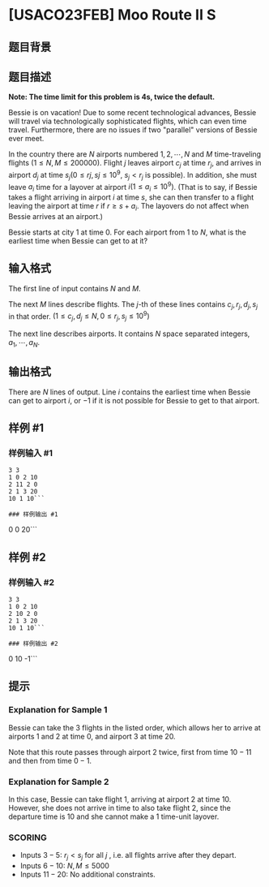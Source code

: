 # [USACO23FEB] Moo Route II S

## 题目背景



## 题目描述

**Note: The time limit for this problem is 4s, twice the default.**

Bessie is on vacation! Due to some recent technological advances, Bessie will travel via technologically sophisticated flights, which can even time travel. Furthermore, there are no issues if two "parallel" versions of Bessie ever meet.

In the country there are $N$ airports numbered $1,2,\cdots ,N$ and $M$ time-traveling flights $(1 \le N,M \le 200000)$. Flight $j$ leaves airport $c_j$ at time $r_j$, and arrives in airport $d_j$ at time $s_j (0 \le rj,sj \le 10^9$, $s_j<r_j$ is possible$)$. In addition, she must leave $a_i$ time for a layover at airport $i (1 \le a_i \le 10^9)$. (That is to say, if Bessie takes a flight arriving in airport $i$ at time $s$, she can then transfer to a flight leaving the airport at time $r$ if $r \ge s+a_i$. The layovers do not affect when Bessie arrives at an airport.)

Bessie starts at city $1$ at time $0$. For each airport from $1$ to $N$, what is the earliest time when Bessie can get to at it? 

## 输入格式

The first line of input contains $N$ and $M$.

The next $M$ lines describe flights. The $j$-th of these lines contains $c_j, r_j, d_j, s_j$ in that order. $(1 \le c_j,d_j \le N, 0 \le r_j,s_j \le 10^9)$

The next line describes airports. It contains $N$
space separated integers, $a_1, \cdots ,a_N$. 

## 输出格式

There are $N$ lines of output. Line $i$ contains the earliest time when Bessie can get to airport $i$, or $-1$ if it is not possible for Bessie to get to that airport. 

## 样例 #1

### 样例输入 #1
```
3 3
1 0 2 10
2 11 2 0
2 1 3 20
10 1 10```

### 样例输出 #1

```
0
0
20```

## 样例 #2

### 样例输入 #2
```
3 3
1 0 2 10
2 10 2 0
2 1 3 20
10 1 10```

### 样例输出 #2

```
0
10
-1```

## 提示

### Explanation for Sample 1

Bessie can take the $3$ flights in the listed order, which allows her to arrive at airports $1$ and $2$ at time $0$, and airport $3$ at time $20$.

Note that this route passes through airport $2$ twice, first from time $10-11$ and then from time $0-1$.

### Explanation for Sample 2

In this case, Bessie can take flight $1$, arriving at airport $2$ at time $10$. However, she does not arrive in time to also take flight $2$, since the departure time is $10$ and she cannot make a $1$ time-unit layover. 

### SCORING

 - Inputs $3-5$: $r_j<s_j$ for all $j$
, i.e. all flights arrive after they depart.
 - Inputs $6-10$: $N,M \le 5000$
 - Inputs $11-20$: No additional constraints.
